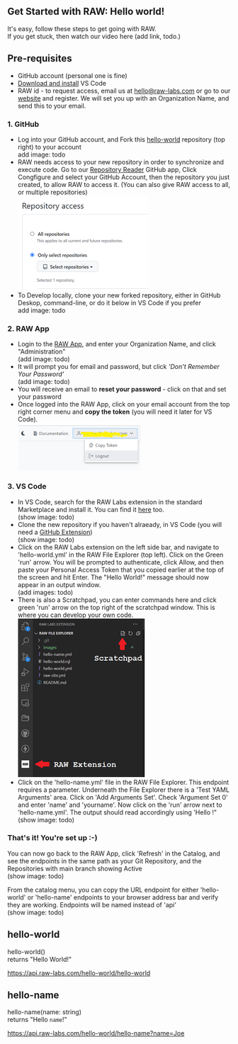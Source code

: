 
## Get Started with RAW: Hello world!

It's easy, follow these steps to get going with RAW.<br>
If you get stuck, then watch our video here (add link, todo.)

## Pre-requisites
- GitHub account (personal one is fine)
- [Download and install](https://code.visualstudio.com/download) VS Code
- RAW id - to request access, email us at hello@raw-labs.com or go to our [website](https://raw-labs.com#subscribe) and register. We will set you up with an Organization Name, and send this to your email. 


### 1. GitHub
- Log into your GitHub account, and Fork this [hello-world](https://github.com/raw-labs/hello-world) repository (top right) to your account<br>
add image: todo
- RAW needs access to your new repository in order to synchronize and execute code. Go to our [Repository Reader](https://github.com/apps/raw-repository-reader) GitHub app, Click Congfigure and select your GitHub Account, then the repository you just created, to allow RAW to access it. (You can also give RAW access to all, or multiple repositories)<br>
![Repository access](images/screen2.png)<br>
- To Develop locally, clone your new forked repository, either in GitHub Deskop, command-line, or do it below in VS Code if you prefer<br>
add image: todo

### 2. RAW App
- Login to the [RAW App](https://app.raw-labs.com), and enter your Organization Name, and click "Administration"<br>
(add image: todo)
- It will prompt you for email and password, but click _'Don't Remember Your Password'_<br>
(add image: todo)
- You will receive an email to **reset your password** - click on that and set your password
- Once logged into the RAW App, click on your email account from the top right corner menu and **copy the token**  (you will need it later for VS Code).<br>
![Token from the RAW admin console](images/token1.png)<br>


### 3. VS Code

- In VS Code, search for the RAW Labs extension in the standard Marketplace and install it. You can find it [here](https://marketplace.visualstudio.com/items?itemName=RAWLabs.raw) too.<br>
(show image: todo)
- Clone the new repository if you haven't alraeady, in VS Code (you will need a [GitHub Extension](https://marketplace.visualstudio.com/search?term=Github&target=VSCode&category=All%20categories&sortBy=Installs))<br>
(show image: todo)
- Click on the RAW Labs extension on the left side bar, and navigate to 'hello-world.yml' in the RAW File Explorer (top left). Click on the Green 'run' arrow. You will be prompted to authenticate, click Allow, and then paste your Personal Access Token that you copied earlier at the top of the screen and hit Enter. The "Hello World!" message should now appear in an output window.<br>
(add images: todo) 
- There is also a Scratchpad, you can enter commands here and click green 'run' arrow on the top right of the scratchpad window. This is where you can develop your own code.<br>
![VS Code Menus](images/screen1.png)<br>
- Click on the 'hello-name.yml' file in the RAW File Explorer. This endpoint requires a parameter. Underneath the File Explorer there is a 'Test YAML Arguments' area. Click on 'Add Arguments Set'. Check 'Argument Set 0' and enter 'name' and 'yourname'. Now click on the 'run' arrow next to 'hello-name.yml'. The output should read accordingly using 'Hello <yourname>!"<br>
(show image: todo)

### That's it! You're set up :-)

You can now go back to the RAW App, click 'Refresh' in the Catalog, and see the endpoints in the same path as your Git Repository, and the Repositories with main branch showing Active<br>
(show image: todo)

From the catalog menu, you can copy the URL endpoint for either 'hello-world' or 'hello-name' endpoints to your browser address bar and verify they are working.
Endpoints will be named <yourOrg> instead of 'api'<br>
(show image: todo)

## hello-world
hello-world()<br>
returns "Hello World!"

https://api.raw-labs.com/hello-world/hello-world

## hello-name
hello-name(name: string)<br>
returns "Hello `name`!"

https://api.raw-labs.com/hello-world/hello-name?name=Joe



